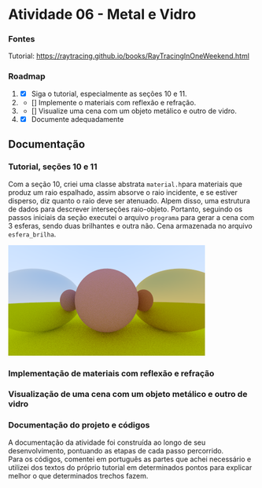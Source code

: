 # Atividade 06 - Metal e Vidro

### Fontes
Tutorial: https://raytracing.github.io/books/RayTracingInOneWeekend.html

### Roadmap
1) - [X] Siga o tutorial, especialmente as seções 10 e 11.
2) - [] Implemente o materiais com reflexão e refração.
3) - [] Visualize uma cena com um objeto metálico e outro de vidro.
4) - [X] Documente adequadamente

## Documentação

### Tutorial, seções 10 e 11
Com a seção 10, criei uma classe abstrata `material.h`para materiais que produz um raio espalhado, assim absorve o raio incidente, e se estiver disperso, diz quanto o raio deve ser atenuado. Alpem disso, uma estrutura de dados para descrever interseções raio-objeto. Portanto, seguindo os passos iniciais da seção executei o arquivo `programa` para gerar a cena com 3 esferas, sendo duas brilhantes e outra não. Cena armazenada no arquivo `esfera_brilha`.

![imagem 1](./esfera_brilha.png)

### Implementação de materiais com reflexão e refração

### Visualização de uma cena com um objeto metálico e outro de vidro

### Documentação do projeto e códigos

A documentação da atividade foi construída ao longo de seu desenvolvimento, pontuando as etapas de cada passo percorrido. <br>
Para os códigos, comentei em português as partes que achei necessário e utilizei dos textos do próprio tutorial em determinados pontos para explicar melhor o que determinados trechos fazem.
